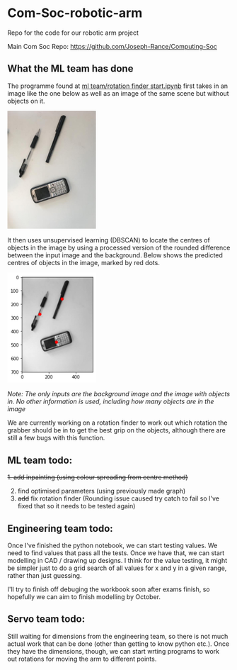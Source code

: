# Com-Soc-robotic-arm
Repo for the code for our robotic arm project

Main Com Soc Repo: https://github.com/Joseph-Rance/Computing-Soc

## What the ML team has done

The programme found at [ml team/rotation finder start.ipynb](https://github.com/Joseph-Rance/Com-Soc-robotic-arm/blob/master/ml%20team/rotation%20finder%20start.ipynb) first takes in an image like the one below as well as an image of the same scene but without objects on it.

<img src="https://github.com/Joseph-Rance/Com-Soc-robotic-arm/blob/master/ml%20team/classified%20images/3/input%20image.jpg?raw=true" alt="input image" width="200"/>

It then uses unsupervised learning (DBSCAN) to locate the centres of objects in the image by using a processed version of the rounded difference between the input image and the background. Below shows the predicted centres of objects in the image, marked by red dots.

<img src="https://github.com/Joseph-Rance/Com-Soc-robotic-arm/blob/master/ml%20team/classified%20images/3/output.png?raw=true" alt="output image" width="200"/>

*Note: The only inputs are the background image and the image with objects in. No other information is used, including how many objects are in the image*

We are currently working on a rotation finder to work out which rotation the grabber should be in to get the best grip on the objects, although there are still a few bugs with this function.

## ML team todo:

~~1. add inpainting (using colour spreading from centre method)~~

2. find optimised parameters (using previously made graph)
3. ~~add~~ fix rotation finder (Rounding issue caused try catch to fail so I've fixed that so it needs to be tested again)

## Engineering team todo:

Once I've finished the python notebook, we can start testing values. We need to find values that pass all the tests. Once we have that, we can start modelling in CAD / drawing up designs. I think for the value testing, it might be simpler just to do a grid search of all values for x and y in a given range, rather than just guessing.

I'll try to finish off debuging the workbook soon after exams finish, so hopefully we can aim to finish modelling by October.

## Servo team todo:

Still waiting for dimensions from the engineering team, so there is not much actual work that can be done (other than getting to know python etc.). Once they have the dimensions, though, we can start wrting programs to work out rotations for moving the arm to different points.
